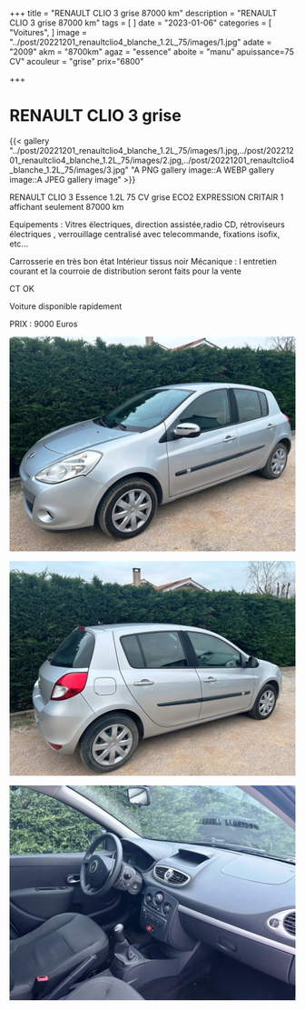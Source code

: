 +++
title = "RENAULT CLIO 3 grise 87000 km"
description = "RENAULT CLIO 3 grise 87000 km"
tags = [
]
date = "2023-01-06"
categories = [
    "Voitures",
]
image = "../post/20221201_renaultclio4_blanche_1.2L_75/images/1.jpg"
adate = "2009"
akm = "8700km"
agaz = "essence"
aboite = "manu"
apuissance=75 CV"
acouleur = "grise"
prix="6800"

+++

# RENAULT CLIO 3 grise

{{< gallery "../post/20221201_renaultclio4_blanche_1.2L_75/images/1.jpg,../post/20221201_renaultclio4_blanche_1.2L_75/images/2.jpg,../post/20221201_renaultclio4_blanche_1.2L_75/images/3.jpg" "A PNG gallery image::A WEBP gallery image::A JPEG gallery image" >}}


RENAULT CLIO 3 Essence 1.2L 75 CV grise ECO2 EXPRESSION   CRITAIR 1 affichant seulement 87000 km

Equipements :
Vitres électriques, direction assistée,radio CD, rétroviseurs électriques , verrouillage centralisé avec telecommande, fixations isofix, etc...

Carrosserie en très bon état
Intérieur tissus  noir
Mécanique : l entretien courant et la courroie de distribution seront faits pour la vente

CT OK

Voiture disponible rapidement


PRIX : 9000 Euros


<!-- more -->


![](images/1.jpg)

![](images/2.jpg)

![](images/3.jpg)

